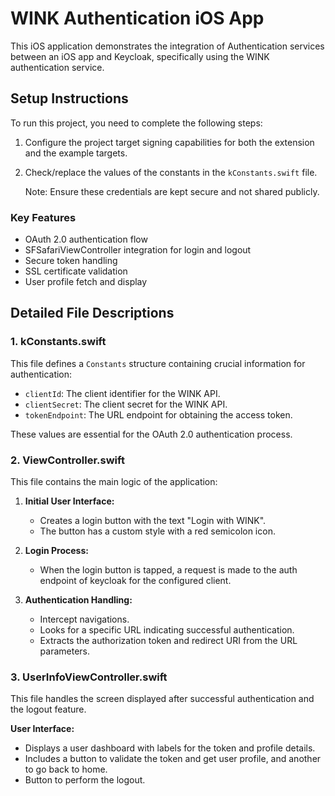 # WINK Authentication iOS App

This iOS application demonstrates the integration of Authentication services between an iOS app and Keycloak, specifically using the WINK authentication service.

## Setup Instructions

To run this project, you need to complete the following steps:

1. Configure the project target signing capabilities for both the extension and the example targets.

2. Check/replace the values of the constants in the `kConstants.swift` file.

   Note: Ensure these credentials are kept secure and not shared publicly.

### Key Features

- OAuth 2.0 authentication flow
- SFSafariViewController integration for login and logout
- Secure token handling
- SSL certificate validation
- User profile fetch and display

## Detailed File Descriptions

### 1. kConstants.swift

This file defines a `Constants` structure containing crucial information for authentication:

- `clientId`: The client identifier for the WINK API.
- `clientSecret`: The client secret for the WINK API.
- `tokenEndpoint`: The URL endpoint for obtaining the access token.

These values are essential for the OAuth 2.0 authentication process.

### 2. ViewController.swift

This file contains the main logic of the application:

1. **Initial User Interface:**

   - Creates a login button with the text "Login with WINK".
   - The button has a custom style with a red semicolon icon.

2. **Login Process:**

   - When the login button is tapped, a request is made to the auth endpoint of keycloak for the configured client.

3. **Authentication Handling:**
   - Intercept navigations.
   - Looks for a specific URL indicating successful authentication.
   - Extracts the authorization token and redirect URI from the URL parameters.

### 3. UserInfoViewController.swift

This file handles the screen displayed after successful authentication and the logout feature.

**User Interface:**

- Displays a user dashboard with labels for the token and profile details.
- Includes a button to validate the token and get user profile, and another to go back to home.
- Button to perform the logout.
